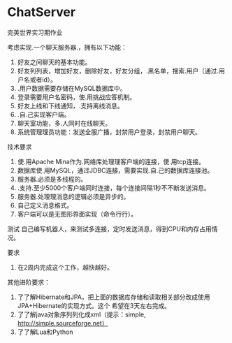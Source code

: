 # ChatServer
完美世界实习期作业

考虑实现.一个聊天服务器.，拥有以下功能：
1. 好友之间聊天的基本功能。
2. 好友列列表，增加好友，删除好友，好友分组，.黑名单，搜索.用户（通过.用户名或者id）。
3. .用户数据需要存储在MySQL数据库中。
4. 登录需要用户名密码，使.用挑战应答机制。
5. 好友上线和下线通知，.支持离线消息。
6. .自.己实现客户端。
7. 聊天室功能，多.人同时在线聊天。
8. 系统管理理员功能：发送全服广播，封禁用户登录，封禁用户聊天。


技术要求
1. 使.用Apache Mina作为.网络库处理理客户端的连接，使.用tcp连接。
2. 数据库使.用MySQL，通过JDBC连接，需要实现.自.己的数据库连接池。
3. 服务器.必须是多线程的。
4. .支持.至少5000个客户端同时连接，每个连接间隔1秒不不断发送消息。
5. 服务器.处理理消息的逻辑必须是异步的。
6. 自己定义消息格式。
7. 客户端可以是无图形界面实现（命令行行）。


测试
自己编写机器人，来测试多连接，定时发送消息，得到CPU和内存占用情况。


要求
1. 在2周内完成这个工作，越快越好。

其他进阶要求：
1. 了了解Hibernate和JPA，把上面的数据库存储和读取相关部分改成使用JPA+Hibernate的实现方式。这个
希望在3天左右完成。
2. 了了解java对象序列列化成xml（提示：simple, http://simple.sourceforge.net）
3. 了了解Lua和Python
